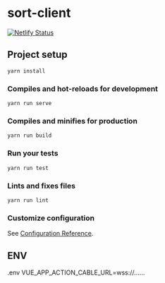 # sort-client

[![Netlify Status](https://api.netlify.com/api/v1/badges/d6dd7939-875e-48bb-a4b8-4fd290a3ef06/deploy-status)](https://app.netlify.com/sites/amazing-turing-ebf404/deploys)

## Project setup
```
yarn install
```

### Compiles and hot-reloads for development
```
yarn run serve
```

### Compiles and minifies for production
```
yarn run build
```

### Run your tests
```
yarn run test
```

### Lints and fixes files
```
yarn run lint
```

### Customize configuration
See [Configuration Reference](https://cli.vuejs.org/config/).

## ENV

.env
VUE_APP_ACTION_CABLE_URL=wss://......
